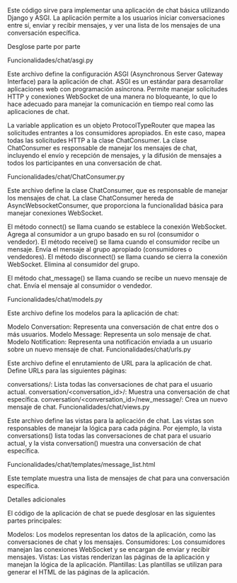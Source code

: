 Este código sirve para implementar una aplicación de chat básica utilizando Django y ASGI. La aplicación permite a los usuarios iniciar conversaciones entre sí, enviar y recibir mensajes, y ver una lista de los mensajes de una conversación específica.

Desglose parte por parte

Funcionalidades/chat/asgi.py

Este archivo define la configuración ASGI (Asynchronous Server Gateway Interface) para la aplicación de chat. ASGI es un estándar para desarrollar aplicaciones web con programación asíncrona. Permite manejar solicitudes HTTP y conexiones WebSocket de una manera no bloqueante, lo que lo hace adecuado para manejar la comunicación en tiempo real como las aplicaciones de chat.

La variable application es un objeto ProtocolTypeRouter que mapea las solicitudes entrantes a los consumidores apropiados. En este caso, mapea todas las solicitudes HTTP a la clase ChatConsumer. La clase ChatConsumer es responsable de manejar los mensajes de chat, incluyendo el envío y recepción de mensajes, y la difusión de mensajes a todos los participantes en una conversación de chat.

Funcionalidades/chat/ChatConsumer.py

Este archivo define la clase ChatConsumer, que es responsable de manejar los mensajes de chat. La clase ChatConsumer hereda de AsyncWebsocketConsumer, que proporciona la funcionalidad básica para manejar conexiones WebSocket.

El método connect() se llama cuando se establece la conexión WebSocket. Agrega al consumidor a un grupo basado en su rol (consumidor o vendedor). El método receive() se llama cuando el consumidor recibe un mensaje. Envía el mensaje al grupo apropiado (consumidores o vendedores). El método disconnect() se llama cuando se cierra la conexión WebSocket. Elimina al consumidor del grupo.

El método chat_message() se llama cuando se recibe un nuevo mensaje de chat. Envía el mensaje al consumidor o vendedor.

Funcionalidades/chat/models.py

Este archivo define los modelos para la aplicación de chat:

Modelo Conversation: Representa una conversación de chat entre dos o más usuarios.
Modelo Message: Representa un solo mensaje de chat.
Modelo Notification: Representa una notificación enviada a un usuario sobre un nuevo mensaje de chat.
Funcionalidades/chat/urls.py

Este archivo define el enrutamiento de URL para la aplicación de chat. Define URLs para las siguientes páginas:

conversations/: Lista todas las conversaciones de chat para el usuario actual.
conversation/<conversation_id>/: Muestra una conversación de chat específica.
conversation/<conversation_id>/new_message/: Crea un nuevo mensaje de chat.
Funcionalidades/chat/views.py

Este archivo define las vistas para la aplicación de chat. Las vistas son responsables de manejar la lógica para cada página. Por ejemplo, la vista conversations() lista todas las conversaciones de chat para el usuario actual, y la vista conversation() muestra una conversación de chat específica.

Funcionalidades/chat/templates/message_list.html

Este template muestra una lista de mensajes de chat para una conversación específica.

Detalles adicionales

El código de la aplicación de chat se puede desglosar en las siguientes partes principales:

Modelos: Los modelos representan los datos de la aplicación, como las conversaciones de chat y los mensajes.
Consumidores: Los consumidores manejan las conexiones WebSocket y se encargan de enviar y recibir mensajes.
Vistas: Las vistas renderizan las páginas de la aplicación y manejan la lógica de la aplicación.
Plantillas: Las plantillas se utilizan para generar el HTML de las páginas de la aplicación.